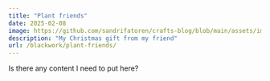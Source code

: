 ```yaml
---
title: "Plant friends"
date: 2025-02-08
image: https://github.com/sandrifatoren/crafts-blog/blob/main/assets/images/blackwork/plant_friends/plant_friends_complete.jpeg
description: "My Christmas gift from my friend"
url: /blackwork/plant-friends/
---
```


Is there any content I need to put here?

